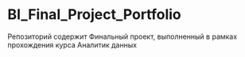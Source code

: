 # BI_Final_Project_Portfolio
Репозиторий содержит Финальный проект, выполненный в рамках прохождения курса Аналитик данных
